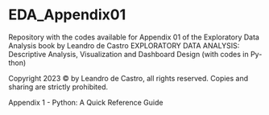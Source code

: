 # EDA_Appendix01
Repository with the codes available for Appendix 01 of the Exploratory Data Analysis book by Leandro de Castro
EXPLORATORY DATA ANALYSIS: Descriptive Analysis, Visualization and Dashboard Design (with codes in Py-thon)

Copyright 2023 © by Leandro de Castro, all rights reserved. Copies and sharing are strictly prohibited.

Appendix 1 - Python: A Quick Reference Guide
